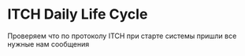 # ITCH Daily Life Cycle
Проверяем что по протоколу ITCH при старте системы пришли все нужные нам сообщения

